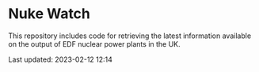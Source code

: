 # Nuke Watch

This repository includes code for retrieving the latest information available on the output of EDF nuclear power plants in the UK.

Last updated: 2023-02-12 12:14